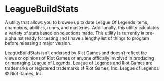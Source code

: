 # LeagueBuildStats
A utility that allows you to browse up to date League Of Legends items, champions, abilities, runes, and masteries. Additionally, this utility calculates a variety of stats based on selections made. This utility is currently in pre-alpha not ready for testing and I have a lengthy list of things to program before releasing a major version.


LeagueBuildStats isn’t endorsed by Riot Games and doesn’t reflect the views or opinions of Riot Games or anyone officially involved in producing or managing League of Legends. League of Legends and Riot Games are trademarks or registered trademarks of Riot Games, Inc. League of Legends © Riot Games, Inc.
